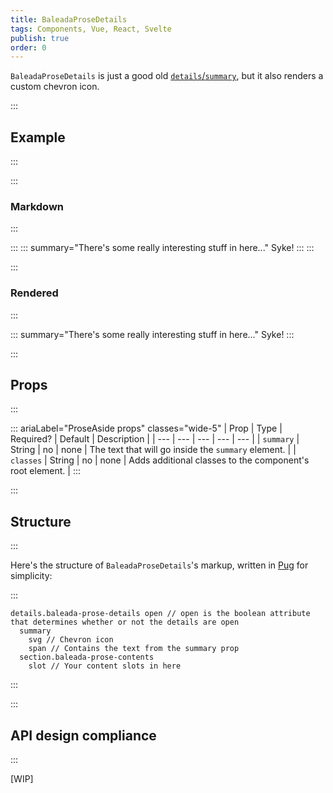 ```yaml
---
title: BaleadaProseDetails
tags: Components, Vue, React, Svelte
publish: true
order: 0
---
```


`BaleadaProseDetails` is just a good old [`details`/`summary`](https://developer.mozilla.org/en-US/docs/Web/HTML/Element/details), but it also renders a custom chevron icon.

:::
## Example
:::

:::
### Markdown
:::

:::
    ::: summary="There's some really interesting stuff in here..."
    Syke!
    :::
:::

:::
### Rendered
:::

::: summary="There's some really interesting stuff in here..."
Syke!
:::


:::
## Props
:::

::: ariaLabel="ProseAside props" classes="wide-5"
| Prop | Type | Required? | Default | Description |
| --- | --- | --- | --- | --- |
| `summary` | String | no | none | The text that will go inside the `summary` element. |
| `classes` | String | no | none | Adds additional classes to the component's root element. |
:::


:::
## Structure
:::

Here's the structure of `BaleadaProseDetails`'s markup, written in [Pug](https://github.com/pugjs/pug#syntax) for simplicity:

:::
```pug
details.baleada-prose-details open // open is the boolean attribute that determines whether or not the details are open
  summary
    svg // Chevron icon
    span // Contains the text from the summary prop
  section.baleada-prose-contents
    slot // Your content slots in here
```
:::



:::
## API design compliance
:::

[WIP]

<!-- ::: ariaLabel="A table showing ProseAside's API design compliance"  classes="wide-1 wide-3"
| Spec | Compliance status | Notes |
| --- | --- | --- |
::: -->

